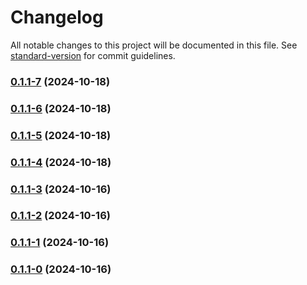 # Changelog

All notable changes to this project will be documented in this file. See [standard-version](https://github.com/conventional-changelog/standard-version) for commit guidelines.

### [0.1.1-7](https://github.com/joabssilveira/fwork-react-mui-ext/compare/v0.1.1-6...v0.1.1-7) (2024-10-18)

### [0.1.1-6](https://github.com/joabssilveira/fwork-react-mui-ext/compare/v0.1.1-5...v0.1.1-6) (2024-10-18)

### [0.1.1-5](https://github.com/joabssilveira/fwork-react-mui-ext/compare/v0.1.1-4...v0.1.1-5) (2024-10-18)

### [0.1.1-4](https://github.com/joabssilveira/fwork-react-mui-ext/compare/v0.1.1-3...v0.1.1-4) (2024-10-18)

### [0.1.1-3](https://github.com/joabssilveira/fwork-react-mui-ext/compare/v0.1.1-2...v0.1.1-3) (2024-10-16)

### [0.1.1-2](https://github.com/joabssilveira/fwork-react-mui-ext/compare/v0.1.1-1...v0.1.1-2) (2024-10-16)

### [0.1.1-1](https://github.com/joabssilveira/fwork-react-mui-ext/compare/v0.1.1-0...v0.1.1-1) (2024-10-16)

### [0.1.1-0](https://github.com/joabssilveira/fwork-react-mui-ext/compare/v0.1.12-2...v0.1.1-0) (2024-10-16)
